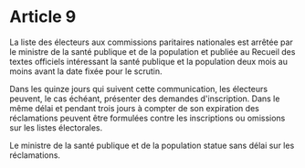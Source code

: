 # Article 9

La liste des électeurs aux commissions paritaires nationales est arrêtée par le ministre de la santé publique et de la population et publiée au Recueil des textes officiels intéressant la santé publique et la population deux mois au moins avant la date fixée pour le scrutin.

Dans les quinze jours qui suivent cette communication, les électeurs peuvent, le cas échéant, présenter des demandes d'inscription. Dans le même délai et pendant trois jours à compter de son expiration des réclamations peuvent être formulées contre les inscriptions ou omissions sur les listes électorales.

Le ministre de la santé publique et de la population statue sans délai sur les réclamations.
